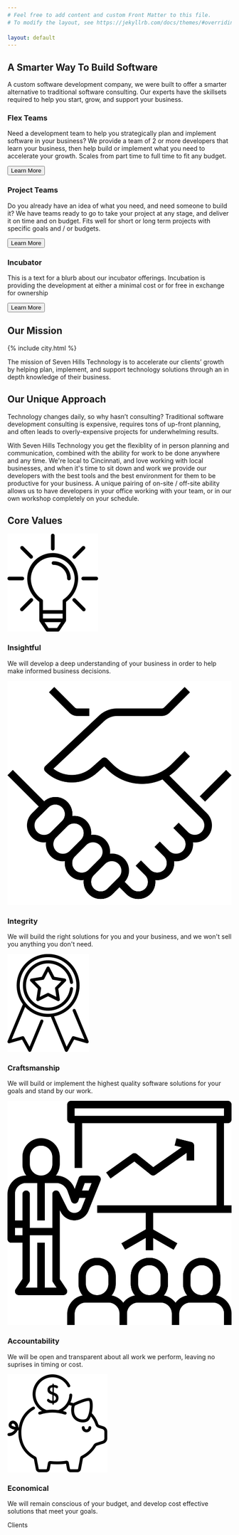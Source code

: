 ```yaml
---
# Feel free to add content and custom Front Matter to this file.
# To modify the layout, see https://jekyllrb.com/docs/themes/#overriding-theme-defaults

layout: default
---
```


<section class="sh-intro">
    <div class="sh-tagline">
        <h2 class="sh-header-lines"><span>A Smarter Way To Build Software</span></h2>
    </div>
    <div class="sh-description">A custom software development company, we were built to offer a smarter alternative to traditional software consulting. Our experts have the skillsets required to help you start, grow, and support your business.</div>
    <div class="sh-product-list">
        <div class="sh-product sh-product-flex-teams">
            <div class="sh-product-image"></div>
            <h3>Flex Teams</h3>
            <p>Need a development team to help you strategically plan and implement software in your business? We provide a team of 2 or more developers that learn your business, then help build or implement what you need to accelerate your growth. Scales from part time to full time to fit any budget.</p>
            <a href="#"><button class="sh-button">Learn More</button></a>
        </div>
        <div class="sh-product sh-product-project-teams">
            <div class="sh-product-image"></div>
            <h3>Project Teams</h3>
            <p>Do you already have an idea of what you need, and need someone to build it? We have teams ready to go to take your project at any stage, and deliver it on time and on budget. Fits well for short or long term projects with specific goals and / or budgets.</p>
            <a href="#"><button class="sh-button">Learn More</button></a>
        </div>
        <div class="sh-product sh-product-incubator">
            <div class="sh-product-image"></div>
            <h3>Incubator</h3>
            <p>This is a text for a blurb about our incubator offerings. Incubation is providing the development at either a minimal cost or for free in exchange for ownership</p>
            <a href="#"><button class="sh-button">Learn More</button></a>
        </div>
    </div>
    
</section>
<section class="sh-mission">
    <h2 id="mission-title" class="sh-fade-in">Our Mission</h2>
    <div class="sh-city-outline">
        {% include city.html %}
    </div>
    <!-- <img src="images/city.svg" alt="City outline" /> -->
    <p class="sh-fade-in">The mission of Seven Hills Technology is to accelerate our clients’ growth by helping plan, implement, and support technology solutions through an in depth knowledge of their business.</p>
</section>
<section class="sh-approach">
    <h2>Our Unique Approach</h2>
    <p>
        Technology changes daily, so why hasn’t consulting? Traditional software development consulting is expensive, requires tons of up-front planning, and often leads to overly-expensive projects for underwhelming results.
    </p>
    <p>
        With Seven Hills Technology you get the flexiblity of in person planning and communication, combined with the ability for work to be done anywhere and any time.  We're local to Cincinnati, and love working with local businesses, and when it's time to sit down and work we provide our developers with the best tools and the best environment for them to be productive for your business. A unique pairing of on-site / off-site ability allows us to have developers in your office working with your team, or in our own workshop completely on your schedule.
    </p>
    <h2>Core Values</h2>
    <div class="sh-values">
        <div class="sh-value">
            <img src="/images/values-insightful.svg" alt="insightful" />
            <h3>Insightful</h3>
            <p>We will develop a deep understanding of your business in order to help make informed business decisions.</p>
        </div>
        <div class="sh-value">
            <img src="/images/values-integrity-bw.svg" alt="integrity" />
            <h3>Integrity</h3>
            <p>We will build the right solutions for you and your business, and we won't sell you anything you don't need.</p>
        </div>
        <div class="sh-value">
            <img src="/images/values-craftsmanship.svg" alt="craftsmanship" />
            <h3>Craftsmanship</h3>
            <p>We will build or implement the highest quality software solutions for your goals and stand by our work.</p>
        </div>
        <div class="sh-value">
            <img src="/images/values-accountability-bw.svg" alt="accountability" />
            <h3>Accountability</h3>
            <p>We will be open and transparent about all work we perform, leaving no suprises in timing or cost.</p>
        </div>
        <div class="sh-value">
            <img src="/images/values-economical.svg" alt="economical" />
            <h3>Economical</h3>
            <p>We will remain conscious of your budget, and develop cost effective solutions that meet your goals.</p>
        </div>
    </div>
</section>
<section class="sh-clients">Clients</section>